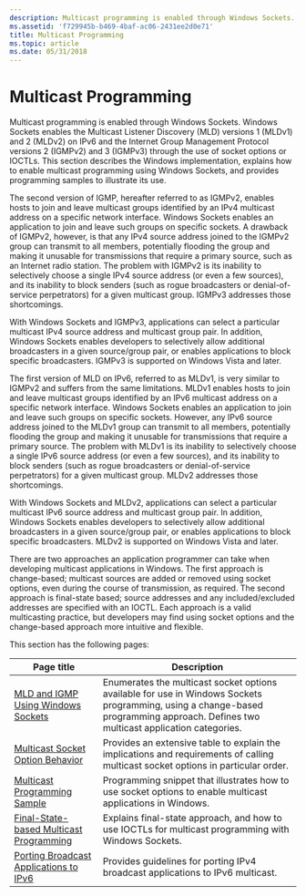 ```yaml
---
description: Multicast programming is enabled through Windows Sockets.
ms.assetid: 'f729945b-b469-4baf-ac06-2431ee2d0e71'
title: Multicast Programming
ms.topic: article
ms.date: 05/31/2018
---
```


# Multicast Programming

Multicast programming is enabled through Windows Sockets. Windows Sockets enables the Multicast Listener Discovery (MLD) versions 1 (MLDv1) and 2 (MLDv2) on IPv6 and the Internet Group Management Protocol versions 2 (IGMPv2) and 3 (IGMPv3) through the use of socket options or IOCTLs. This section describes the Windows implementation, explains how to enable multicast programming using Windows Sockets, and provides programming samples to illustrate its use.

The second version of IGMP, hereafter referred to as IGMPv2, enables hosts to join and leave multicast groups identified by an IPv4 multicast address on a specific network interface. Windows Sockets enables an application to join and leave such groups on specific sockets. A drawback of IGMPv2, however, is that any IPv4 source address joined to the IGMPv2 group can transmit to all members, potentially flooding the group and making it unusable for transmissions that require a primary source, such as an Internet radio station. The problem with IGMPv2 is its inability to selectively choose a single IPv4 source address (or even a few sources), and its inability to block senders (such as rogue broadcasters or denial-of-service perpetrators) for a given multicast group. IGMPv3 addresses those shortcomings.

With Windows Sockets and IGMPv3, applications can select a particular multicast IPv4 source address and multicast group pair. In addition, Windows Sockets enables developers to selectively allow additional broadcasters in a given source/group pair, or enables applications to block specific broadcasters. IGMPv3 is supported on Windows Vista and later.

The first version of MLD on IPv6, referred to as MLDv1, is very similar to IGMPv2 and suffers from the same limitations. MLDv1 enables hosts to join and leave multicast groups identified by an IPv6 multicast address on a specific network interface. Windows Sockets enables an application to join and leave such groups on specific sockets. However, any IPv6 source address joined to the MLDv1 group can transmit to all members, potentially flooding the group and making it unusable for transmissions that require a primary source. The problem with MLDv1 is its inability to selectively choose a single IPv6 source address (or even a few sources), and its inability to block senders (such as rogue broadcasters or denial-of-service perpetrators) for a given multicast group. MLDv2 addresses those shortcomings.

With Windows Sockets and MLDv2, applications can select a particular multicast IPv6 source address and multicast group pair. In addition, Windows Sockets enables developers to selectively allow additional broadcasters in a given source/group pair, or enables applications to block specific broadcasters. MLDv2 is supported on Windows Vista and later.

There are two approaches an application programmer can take when developing multicast applications in Windows. The first approach is change-based; multicast sources are added or removed using socket options, even during the course of transmission, as required. The second approach is final-state based; source addresses and any included/excluded addresses are specified with an IOCTL. Each approach is a valid multicasting practice, but developers may find using socket options and the change-based approach more intuitive and flexible.

This section has the following pages: 

| Page title                                                                             | Description                                                                                                                                                                        |
|----------------------------------------------------------------------------------------|------------------------------------------------------------------------------------------------------------------------------------------------------------------------------------|
| [MLD and IGMP Using Windows Sockets](igmp-and-windows-sockets.md)                     | Enumerates the multicast socket options available for use in Windows Sockets programming, using a change-based programming approach. Defines two multicast application categories. |
| [Multicast Socket Option Behavior](multicast-socket-option-behavior.md)               | Provides an extensive table to explain the implications and requirements of calling multicast socket options in particular order.                                                  |
| [Multicast Programming Sample](multicast-programming-sample.md)                       | Programming snippet that illustrates how to use socket options to enable multicast applications in Windows.                                                                        |
| [Final-State-based Multicast Programming](final-state-based-multicast-programming.md) | Explains final-state approach, and how to use IOCTLs for multicast programming with Windows Sockets.                                                                               |
| [Porting Broadcast Applications to IPv6](porting-broadcast-applications-to-ipv6.md)   | Provides guidelines for porting IPv4 broadcast applications to IPv6 multicast.                                                                                                     |



 

 

 



